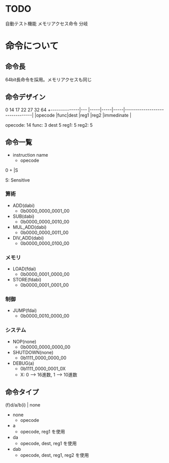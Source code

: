 # TODO

自動テスト機能
メモリアクセス命令
分岐

# 命令について

## 命令長
64bit長命令を採用。メモリアクセスも同じ

## 命令デザイン

0             14   17    22    27    32                               64
+--------------|--- |-----|-----|-----|--------------------------------|
|opecode       |func|dest |reg1 |reg2 |immedinate                      |

opecode: 14
func: 3
dest 5
reg1: 5
reg2: 5


## 命令一覧

- instruction name
  - opecode

0
+
|S


S: Sensitive 

### 算術
- ADD(dabi)
  - 0b0000_0000_0001_00
- SUB(dabi)
  - 0b0000_0000_0010_00
- MUL_ADD(dabi)
  - 0b0000_0000_0011_00
- DIV_ADD(dabi)
  - 0b0000_0000_0100_00

### メモリ
- LOAD(fdai)
  - 0b0000_0001_0000_00
- STORE(fdabi)
  - 0b0000_0001_0001_00

### 制御
- JUMP(fdai)
  - 0b0000_0010_0000_00

### システム
- NOP(none)
  - 0b0000_0000_0000_00
- SHUTDOWN(none)
  - 0b1111_0000_0000_00
- DEBUG(a)
  - 0b1111_0000_0001_0X
  - X: 0 --> 16進数, 1 --> 10進数

## 命令タイプ

(f)d/a/b(i) | none

- none
  - opecode
- a
  - opecode, reg1 を使用
- da
  - opecode, dest, reg1 を使用
- dab
  - opecode, dest, reg1, reg2 を使用
